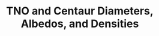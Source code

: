 ---
title: TNO and Centaur Diameters, Albedos, and Densities
permalink: /resource/tnocenalb.html
layout: bundle
dataset: tno-centaur_diam-albedo-density
tags: [physicalProperties]
---